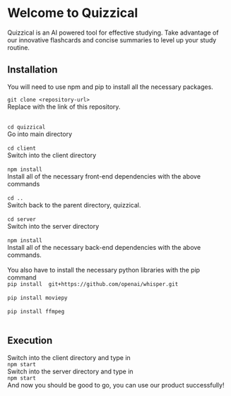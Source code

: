 # Welcome to Quizzical
Quizzical is an AI powered tool for effective studying. Take advantage of our innovative flashcards and concise summaries to level up your study routine. 

## Installation
You will need to use npm and pip to install all the necessary packages.


`git clone <repository-url>`
<br>
Replace <repository-url> with the link of this repository.
<br>
<br>

`cd quizzical`
<br>
Go into main directory
<br>
<br>
`cd client`
<br>
Switch into the client directory
<br>
<br>
`npm install`
<br>
Install all of the necessary front-end dependencies with the above commands
<br>
<br>
`cd ..`
<br>
Switch back to the parent directory, quizzical.
<br>
<br>
`cd server`
<br>
Switch into the server directory
<br>
<br>
`npm install`
<br>
Install all of the necessary back-end dependencies with the above commands.
<br>
<br>
You also have to install the necessary python libraries with the pip command
<br>
`pip install  git+https://github.com/openai/whisper.git`
<br>
<br>
`pip install moviepy`
<br>
<br>
`pip install ffmpeg`
<br>
<br>

## Execution
Switch into the client directory and type in
<br>
`npm start`
<br>
Switch into the server directory and type in
<br>
`npm start`
<br>
And now you should be good to go, you can use our product successfully!
